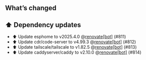 ## What’s changed
## ⬆️ Dependency updates

- ⬆️ Update esphome to v2025.4.0 @[renovate[bot]](https://github.com/apps/renovate) (#811)
- ⬆️ Update cdr/code-server to v4.99.3 @[renovate[bot]](https://github.com/apps/renovate) (#812)
- ⬆️ Update tailscale/tailscale to v1.82.5 @[renovate[bot]](https://github.com/apps/renovate) (#813)
- ⬆️ Update caddyserver/caddy to v2.10.0 @[renovate[bot]](https://github.com/apps/renovate) (#814)
